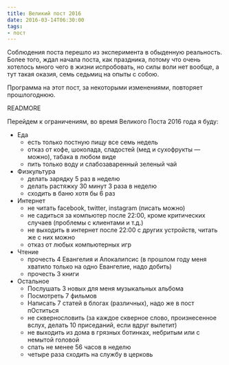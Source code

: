```yaml
---
title: Великий пост 2016
date: 2016-03-14T06:30:00
tags:
- пост
---
```


Соблюдения поста перешло из эксперимента в обыденную реальность. Более того, ждал начала поста, как праздника, потому
что очень хотелось много чего в жизни испробовать, но силы воли нет вообще, а тут такая оказия, семь седьмиц на
опыты с собою.

Программа на этот пост, за некоторыми изменениями, повторяет прошлогоднюю.


READMORE

Перейдем к ограничениям, во время Великого Поста 2016 года я буду:

* Еда
  * есть только постную пищу все семь недель
  * отказ от кофе, шоколада, сладостей (мед и сухофрукты — можно), табака в любом виде
  * пить только воду и слабозаваренный зеленый чай
* Физкультура
  * делать зарядку 5 раз в неделю
  * делать растяжку 30 минут 3 раза в неделю
  * сходить в баню хотя бы 6 раз
* Интернет
  * не читать facebook, twitter, instagram (писать можно)
  * не садиться за компьютер после 22:00, кроме критических случаев (проблемы с клиентами и т.д.)
  * не выходить в интернет после 22:00 с других устройств, читать же с них можно
  * отказ от любых компьютерных игр
* Чтение
  * прочесть 4 Евангелия и Апокалипсис (в прошлом году меня хватило только на одно Евангелие, надо добить)
  * прочесть 3 книги
* Остальное
  * Послушать 3 новых для меня музыкальных альбома
  * Посмотреть 7 фильмов
  * Написать 7 статей в блогах (различных), надо же в пост пОститься
  * не сквернословить (за каждое скверное слово, произнесенное вслух, делать 10 приседаний, если вдруг вылетит)
  * не выходить из дома в грязных ботинках, небритым или с немытой головой
  * спать не менее 56 часов в неделю
  * четыре раза сходить на службу в церковь
